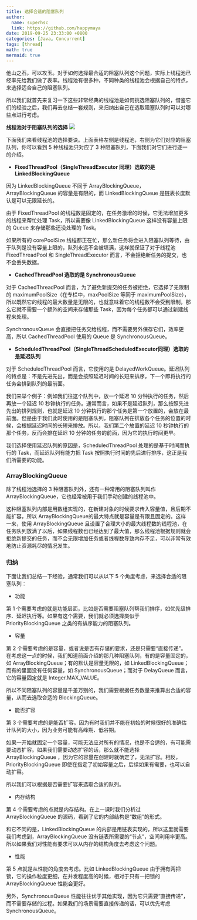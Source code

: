 ```yaml
---
title: 选择合适的阻塞队列
author:
  name: superhsc
  link: https://github.com/happymaya
date: 2019-09-25 23:33:00 +0800
categories: [Java, Concurrent]
tags: [thread]
math: true
mermaid: true
---
```

他山之石，可以攻玉。对于如何选择最合适的阻塞队列这个问题，实际上线程池已经率先给我们做了表率。线程池有很多种，不同种类的线程池会根据自己的特点，来选择适合自己的阻塞队列。



所以我们就首先来复习一下这些非常经典的线程池是如何挑选阻塞队列的，借鉴它们的经验之后，我们再去总结一套规则，来归纳出自己在选取阻塞队列时可以对哪些点进行考虑。


**线程池对于阻塞队列的选择**
![](https://images.happymaya.cn/assert/java/thread/java-thread-blockingqueue-pool.png)

下面我们来看线程池的选择要诀。上面表格左侧是线程池，右侧为它们对应的阻塞队列，你可以看到 5 种线程池只对应了 3 种阻塞队列，下面我们对它们进行逐一的介绍。

- **FixedThreadPool（SingleThreadExecutor 同理）选取的是 LinkedBlockingQueue**

因为 LinkedBlockingQueue 不同于 ArrayBlockingQueue，ArrayBlockingQueue 的容量是有限的，而 LinkedBlockingQueue 是链表长度默认是可以无限延长的。

由于 FixedThreadPool 的线程数是固定的，在任务激增的时候，它无法增加更多的线程来帮忙处理 Task，所以需要像 LinkedBlockingQueue 这样没有容量上限的 Queue 来存储那些还没处理的 Task。


如果所有的 corePoolSize 线程都正在忙，那么新任务将会进入阻塞队列等待，由于队列是没有容量上限的，队列永远不会被填满，这样就保证了对于线程池 FixedThreadPool 和 SingleThreadExecutor 而言，不会拒绝新任务的提交，也不会丢失数据。

- **CachedThreadPool 选取的是 SynchronousQueue**

对于 CachedThreadPool 而言，为了避免新提交的任务被拒绝，它选择了无限制的 maximumPoolSize（在专栏中，maxPoolSize 等同于 maximumPoolSize），所以既然它的线程的最大数量是无限的，也就意味着它的线程数不会受到限制，那么它就不需要一个额外的空间来存储那些 Task，因为每个任务都可以通过新建线程来处理。



SynchronousQueue 会直接把任务交给线程，而不需要另外保存它们，效率更高，所以 CachedThreadPool 使用的 Queue 是 SynchronousQueue。



- **ScheduledThreadPool（SingleThreadScheduledExecutor同理）选取的是延迟队列**



对于 ScheduledThreadPool 而言，它使用的是 DelayedWorkQueue。延迟队列的特点是：不是先进先出，而是会按照延迟时间的长短来排序，下一个即将执行的任务会排到队列的最前面。



我们来举个例子：例如我们往这个队列中，放一个延迟 10 分钟执行的任务，然后再放一个延迟 10 秒钟执行的任务。通常而言，如果不是延迟队列，那么按照先进先出的排列规则，也就是延迟 10 分钟执行的那个任务是第一个放置的，会放在最前面。但是由于我们此时使用的是阻塞队列，阻塞队列在排放各个任务的位置的时候，会根据延迟时间的长短来排放。所以，我们第二个放置的延迟 10 秒钟执行的那个任务，反而会排在延迟 10 分钟的任务的前面，因为它的执行时间更早。



我们选择使用延迟队列的原因是，ScheduledThreadPool 处理的是基于时间而执行的 Task，而延迟队列有能力把 Task 按照执行时间的先后进行排序，这正是我们所需要的功能。

### ArrayBlockingQueue

除了线程池选择的 3 种阻塞队列外，还有一种常用的阻塞队列叫作 ArrayBlockingQueue，它也经常被用于我们手动创建的线程池中。



这种阻塞队列内部是用数组实现的，在新建对象的时候要求传入容量值，且后期不能扩容，所以 ArrayBlockingQueue的最大特点就是容量是有限且固定的。这样一来，使用 ArrayBlockingQueue 且设置了合理大小的最大线程数的线程池，在任务队列放满了以后，如果线程数也已经达到了最大值，那么线程池根据规则就会拒绝新提交的任务，而不会无限增加任务或者线程数导致内存不足，可以非常有效地防止资源耗尽的情况发生。

### 归纳

下面让我们总结一下经验，通常我们可以从以下 5 个角度考虑，来选择合适的阻塞队列：

- 功能

第 1 个需要考虑的就是功能层面，比如是否需要阻塞队列帮我们排序，如优先级排序、延迟执行等。如果有这个需要，我们就必须选择类似于 PriorityBlockingQueue 之类的有排序能力的阻塞队列。

- 容量

第 2 个需要考虑的是容量，或者说是否有存储的要求，还是只需要“直接传递”。在考虑这一点的时候，我们知道前面介绍的那几种阻塞队列，有的是容量固定的，如 ArrayBlockingQueue；有的默认是容量无限的，如 LinkedBlockingQueue；而有的里面没有任何容量，如 SynchronousQueue；而对于 DelayQueue 而言，它的容量固定就是 Integer.MAX_VALUE。



所以不同阻塞队列的容量是千差万别的，我们需要根据任务数量来推算出合适的容量，从而去选取合适的 BlockingQueue。

- 能否扩容

第 3 个需要考虑的是能否扩容。因为有时我们并不能在初始的时候很好的准确估计队列的大小，因为业务可能有高峰期、低谷期。



如果一开始就固定一个容量，可能无法应对所有的情况，也是不合适的，有可能需要动态扩容。如果我们需要动态扩容的话，那么就不能选择 ArrayBlockingQueue ，因为它的容量在创建时就确定了，无法扩容。相反，PriorityBlockingQueue 即使在指定了初始容量之后，后续如果有需要，也可以自动扩容。



所以我们可以根据是否需要扩容来选取合适的队列。

- 内存结构

第 4 个需要考虑的点就是内存结构。在上一课时我们分析过 ArrayBlockingQueue 的源码，看到了它的内部结构是“数组”的形式。



和它不同的是，LinkedBlockingQueue 的内部是用链表实现的，所以这里就需要我们考虑到，ArrayBlockingQueue 没有链表所需要的“节点”，空间利用率更高。所以如果我们对性能有要求可以从内存的结构角度去考虑这个问题。

- 性能

第 5 点就是从性能的角度去考虑。比如 LinkedBlockingQueue 由于拥有两把锁，它的操作粒度更细，在并发程度高的时候，相对于只有一把锁的 ArrayBlockingQueue 性能会更好。



另外，SynchronousQueue 性能往往优于其他实现，因为它只需要“直接传递”，而不需要存储的过程。如果我们的场景需要直接传递的话，可以优先考虑 SynchronousQueue。
